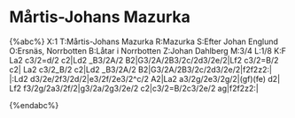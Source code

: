 # Mårtis-Johans Mazurka

{%abc%}
X:1
T:Mårtis-Johans Mazurka
R:Mazurka
S:Efter Johan Englund
O:Ersnäs, Norrbotten
B:Låtar i Norrbotten
Z:Johan Dahlberg
M:3/4
L:1/8
K:F
La2 c3/2=d/2 c2|Ld2 _B3/2A/2 B2|G3/2A/2B3/2c/2d3/2e/2|Lf2 c3/2=B/2 c2|
La2 c3/2_B/2 c2|Ld2 _B3/2A/2 B2|G3/2A/2B3/2c/2d3/2e/2|f2f2z2:|
|:Ld2 d3/2e/2f3/2d/2|e3/2f/2e3/2^c/2 A2|La2 a3/2g/2e3/2g/2|(gf)(fe) d2|
Lf2 f3/2g/2a3/2f/2|g3/2a/2g3/2e/2 c2|c3/2=B/2c3/2e/2 ag|f2f2z2:| 

{%endabc%}
